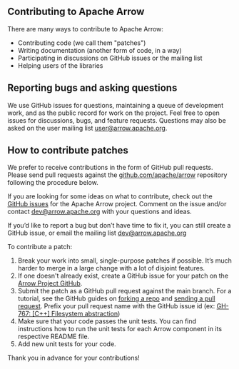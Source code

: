 <!---
  Licensed to the Apache Software Foundation (ASF) under one
  or more contributor license agreements.  See the NOTICE file
  distributed with this work for additional information
  regarding copyright ownership.  The ASF licenses this file
  to you under the Apache License, Version 2.0 (the
  "License"); you may not use this file except in compliance
  with the License.  You may obtain a copy of the License at

    http://www.apache.org/licenses/LICENSE-2.0

  Unless required by applicable law or agreed to in writing,
  software distributed under the License is distributed on an
  "AS IS" BASIS, WITHOUT WARRANTIES OR CONDITIONS OF ANY
  KIND, either express or implied.  See the License for the
  specific language governing permissions and limitations
  under the License.
-->

## Contributing to Apache Arrow

There are many ways to contribute to Apache Arrow:

* Contributing code (we call them "patches")
* Writing documentation (another form of code, in a way)
* Participating in discussions on GitHub issues or the mailing list
* Helping users of the libraries

## Reporting bugs and asking questions

We use GitHub issues for questions, maintaining a queue of development
work, and as the public record for work on the project. Feel free to
open issues for discussions, bugs, and feature requests. Questions may
also be asked on the user mailing list
[user@arrow.apache.org](https://lists.apache.org/list.html?user@arrow.apache.org).

## How to contribute patches

We prefer to receive contributions in the form of GitHub pull requests. Please
send pull requests against the [github.com/apache/arrow][4] repository following
the procedure below.

If you are looking for some ideas on what to contribute, check out the [GitHub
issues][3] for the Apache Arrow project. Comment on the issue and/or contact
[dev@arrow.apache.org](https://lists.apache.org/list.html?dev@arrow.apache.org)
with your questions and ideas.

If you’d like to report a bug but don’t have time to fix it, you can still create
a GitHub issue, or email the mailing list
[dev@arrow.apache.org](https://lists.apache.org/list.html?dev@arrow.apache.org)

To contribute a patch:

1. Break your work into small, single-purpose patches if possible. It’s much
harder to merge in a large change with a lot of disjoint features.
2. If one doesn't already exist, create a GitHub issue for your patch on the [Arrow Project
GitHub](https://github.com/apache/arrow/issues).
3. Submit the patch as a GitHub pull request against the main branch. For a
tutorial, see the GitHub guides on [forking a repo](https://help.github.com/en/articles/fork-a-repo)
and [sending a pull request](https://help.github.com/en/articles/creating-a-pull-request-from-a-fork). Prefix your pull request
name with the GitHub issue id (ex: [GH-767: [C++] Filesystem abstraction](https://github.com/apache/arrow/pull/4225))
4. Make sure that your code passes the unit tests. You can find instructions
how to run the unit tests for each Arrow component in its respective README
file.
5. Add new unit tests for your code.

Thank you in advance for your contributions!

[1]: mailto:dev-subscribe@arrow.apache.org
[2]: https://github.com/apache/arrow/tree/main/format
[3]: https://github.com/apache/arrow/issues
[4]: https://github.com/apache/arrow
